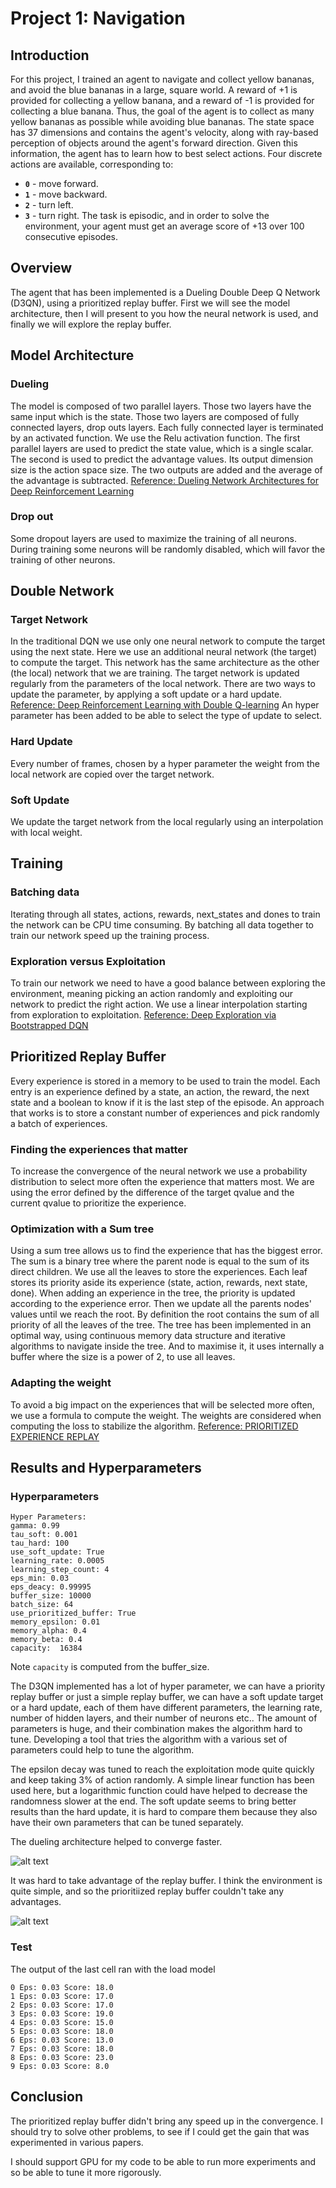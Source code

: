# Project 1: Navigation
## Introduction
For this project, I trained an agent to navigate and collect yellow bananas, and avoid the blue bananas in a large, square world.
A reward of +1 is provided for collecting a yellow banana, and a reward of -1 is provided for collecting a blue banana.  Thus, the goal of the agent is to collect as many yellow bananas as possible while avoiding blue bananas.
The state space has 37 dimensions and contains the agent's velocity, along with ray-based perception of objects around the agent's forward direction.  Given this information, the agent has to learn how to best select actions.  Four discrete actions are available, corresponding to:
- **`0`** - move forward.
- **`1`** - move backward.
- **`2`** - turn left.
- **`3`** - turn right.
The task is episodic, and in order to solve the environment, your agent must get an average score of +13 over 100 consecutive episodes.
## Overview
The agent that has been implemented is a Dueling Double Deep Q Network (D3QN), using a prioritized replay buffer.
First we will see the model architecture, then I will present to you how the neural network is used, and finally we will explore the replay buffer.
## Model Architecture
### Dueling
The model is composed of two parallel layers. Those two layers have the same input which is the state. Those two layers are composed of fully connected layers, drop outs layers. Each fully connected layer is terminated by an activated function. We use the Relu activation function.
The first parallel layers are used to predict the state value, which is a single scalar. The second is used to predict the advantage values. Its output dimension size is the action space size. The two outputs are added and the average of the advantage is subtracted.
[Reference: Dueling Network Architectures for Deep Reinforcement Learning](https://arxiv.org/pdf/1511.06581.pdf)
### Drop out
Some dropout layers are used to maximize the training of all neurons. During training some neurons will be randomly disabled, which will favor the training of other neurons.
## Double Network
### Target Network
In the traditional DQN we use only one neural network to compute the target using the next state. Here we use an additional neural network (the target) to compute the target. This network has the same architecture as the other (the local) network that we are training. The target network is updated regularly from the parameters of the local network. There are two ways to update the parameter, by applying a soft update or a hard update.
[Reference: Deep Reinforcement Learning with Double Q-learning](https://arxiv.org/pdf/1509.06461.pdf)
An hyper parameter has been added to be able to select the type of update to select.
### Hard Update
Every number of frames, chosen by a hyper parameter the weight from the local network are copied over the target network.
### Soft Update
We update the target network from the local regularly using an interpolation with local weight.
## Training
### Batching data
Iterating through all states, actions, rewards, next_states and dones to train the network can be CPU time consuming. By batching all data together to train our network speed up the training process.
### Exploration versus Exploitation
To train our network we need to have a good balance between exploring the environment, meaning picking an action randomly and exploiting our network to predict the right action.
We use a linear interpolation starting from exploration to exploitation.
[Reference: Deep Exploration via Bootstrapped DQN](https://papers.nips.cc/paper/2016/file/8d8818c8e140c64c743113f563cf750f-Paper.pdf)
## Prioritized Replay Buffer
Every experience is stored in a memory to be used to train the model. Each entry is an experience defined by a state, an action, the reward, the next state and a boolean to know if it is the last step of the episode.
An approach that works is to store a constant number of experiences and pick randomly a batch of experiences.
### Finding the experiences that matter
To increase the convergence of the neural network we use a probability distribution to select more often the experience that matters most. We are using the error defined by the difference of the target qvalue and the current qvalue to prioritize the experience.
### Optimization with a Sum tree
Using a sum tree allows us to find the experience that has the biggest error. The sum is a binary tree where the parent node is equal to the sum of its direct children.
We use all the leaves to store the experiences. Each leaf stores its priority aside its experience (state, action, rewards, next state, done). When adding an experience in the tree, the priority is updated according to the experience error. Then we update all the parents nodes' values until we reach the root. By definition the root contains the sum of all priority of all the leaves of the tree.
The tree has been implemented in an optimal way, using continuous memory data structure and iterative algorithms to navigate inside the tree. And to maximise it, it uses internally a buffer where the size is a power of 2, to use all leaves.
### Adapting the weight
To avoid a big impact on the experiences that will be selected more often, we use a formula to compute the weight. The weights are considered when computing the loss to stabilize the algorithm.
[Reference: PRIORITIZED EXPERIENCE REPLAY ](https://arxiv.org/pdf/1511.05952.pdf)
## Results and Hyperparameters
### Hyperparameters
```
Hyper Parameters:
gamma: 0.99
tau_soft: 0.001
tau_hard: 100
use_soft_update: True
learning_rate: 0.0005
learning_step_count: 4
eps_min: 0.03
eps_deacy: 0.99995
buffer_size: 10000
batch_size: 64
use_prioritized_buffer: True
memory_epsilon: 0.01
memory_alpha: 0.4
memory_beta: 0.4
capacity:  16384
```
 
Note `capacity` is computed from the buffer_size.
 
The D3QN implemented has a lot of hyper parameter, we can have a priority replay buffer or just a simple replay buffer, we can have a soft update target or a hard update, each of them have different parameters, the learning rate, number of hidden layers, and their number of neurons etc.. The amount of parameters is huge, and their combination makes the algorithm hard to tune.
Developing a tool that tries the algorithm with a various set of parameters could help to tune the algorithm.
 
The epsilon decay was tuned to reach the exploitation mode quite quickly and keep taking 3% of action randomly. A simple linear function has been used here, but a logarithmic function could have helped to decrease the randomness slower at the end.
The soft update seems to bring better results than the hard update, it is hard to compare them because they also have their own parameters that can be tuned separately.

The dueling architecture helped to converge faster.
 
![alt text](https://github.com/Vinssou/Banana/blob/master/score.png)
 
It was hard to take advantage of the replay buffer.
I think the environment is quite simple, and so the prioritiized replay buffer couldn't take any advantages.
 
![alt text](https://github.com/Vinssou/Banana/blob/master/score_prioritized.png)
 
### Test
The output of the last cell ran with the load model
```
0 Eps: 0.03 Score: 18.0
1 Eps: 0.03 Score: 17.0
2 Eps: 0.03 Score: 17.0
3 Eps: 0.03 Score: 19.0
4 Eps: 0.03 Score: 15.0
5 Eps: 0.03 Score: 18.0
6 Eps: 0.03 Score: 13.0
7 Eps: 0.03 Score: 18.0
8 Eps: 0.03 Score: 23.0
9 Eps: 0.03 Score: 8.0
```
 
## Conclusion
The prioritized replay buffer didn't bring any speed up in the convergence. I should try to solve other problems, to see if I could get the gain that was experimented in various papers.
 
I should support GPU for my code to be able to run more experiments and so be able to tune it more rigorously.
 
 

